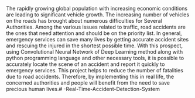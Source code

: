 The rapidly growing global population with increasing economic conditions are leading to significant vehicle growth. The increasing number of vehicles on the roads has brought about numerous difficulties for Several Authorities. Among the various issues related to traffic, road accidents are the ones that need attention and should be on the priority list. In general, emergency services can save many lives by getting accurate accident sites and rescuing the injured in the shortest possible time. With this prospect, using Convolutional Neural Network of Deep Learning method along with python programming language and other necessary tools, it is possible to accurately locate the scene of an accident and report it quickly to emergency services. This project helps to reduce the number of fatalities due to road accidents. Therefore, by implementing this in real life, the concerned authorities and people will benefit from the need to save precious human lives.# -Real-Time-Accident-Detection-System
